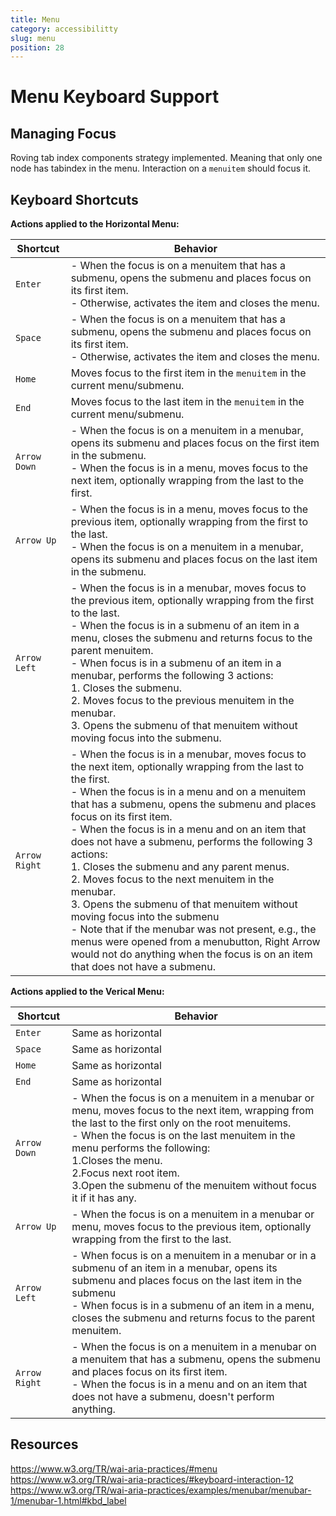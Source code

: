 ```yaml
---
title: Menu
category: accessibilitty
slug: menu
position: 28
---
```

# Menu Keyboard Support

## Managing Focus

Roving tab index components strategy implemented. Meaning that only one node has tabindex in the menu.
Interaction on a `menuitem` should focus it.

## Keyboard Shortcuts

**Actions applied to the Horizontal Menu:**

| Shortcut | Behavior |
|----------|----------|
| `Enter` | - When the focus is on a menuitem that has a submenu, opens the submenu and places focus on its first item. <br/>	- Otherwise, activates the item and closes the menu. |
| `Space` | - When the focus is on a menuitem that has a submenu, opens the submenu and places focus on its first item. <br/> - Otherwise, activates the item and closes the menu. |
| `Home` | Moves focus to the first item in the `menuitem` in the current menu/submenu. |
| `End` |Moves focus to the last item in the `menuitem` in the current menu/submenu.  |
| `Arrow Down` | - When the focus is on a menuitem in a menubar, opens its submenu and places focus on the first item in the submenu. <br/> - When the focus is in a menu, moves focus to the next item, optionally wrapping from the last to the first. |
| `Arrow Up` | - When the focus is in a menu, moves focus to the previous item, optionally wrapping from the first to the last. <br/> - When the focus is on a menuitem in a menubar, opens its submenu and places focus on the last item in the submenu. |
| `Arrow Left` | - When the focus is in a menubar, moves focus to the previous item, optionally wrapping from the first to the last. <br/> - When the focus is in a submenu of an item in a menu, closes the submenu and returns focus to the parent menuitem. <br/> - When focus is in a submenu of an item in a menubar, performs the following 3 actions: <br/> 1. Closes the submenu. <br/> 2. Moves focus to the previous menuitem in the menubar. <br/> 3. Opens the submenu of that menuitem without moving focus into the submenu.|
| `Arrow Right` | - When the focus is in a menubar, moves focus to the next item, optionally wrapping from the last to the first. <br/> - When the focus is in a menu and on a menuitem that has a submenu, opens the submenu and places focus on its first item. <br/> - When the focus is in a menu and on an item that does not have a submenu, performs the following 3 actions: <br/> 1. Closes the submenu and any parent menus. <br/> 2. Moves focus to the next menuitem in the menubar. <br/> 3. Opens the submenu of that menuitem without moving focus into the submenu <br/> - Note that if the menubar was not present, e.g., the menus were opened from a menubutton, Right Arrow would not do anything when the focus is on an item that does not have a submenu. |

**Actions applied to the Verical Menu:**

| Shortcut | Behavior |
|----------|----------|
| `Enter` | Same as horizontal |
| `Space` | Same as horizontal |
| `Home` | Same as horizontal |
| `End` | Same as horizontal|
| `Arrow Down` |- When the focus is on a menuitem in a menubar or menu, moves focus to the next item, wrapping from the last to the first only on the root menuitems. <br/> - When the focus is on the last menuitem in the menu performs the following: <br/> 1.Closes the menu. <br/> 2.Focus next root item. <br/> 3.Open the submenu of the menuitem without focus it if it has any.|
| `Arrow Up` | - When the focus is on a menuitem in a menubar or menu, moves focus to the previous item, optionally wrapping from the first to the last. |
| `Arrow Left` | - When focus is on a menuitem in a menubar or in a submenu of an item in a menubar, opens its submenu and places focus on the last item in the submenu <br/> - When focus is in a submenu of an item in a menu, closes the submenu and returns focus to the parent menuitem. |
| `Arrow Right` | - When the focus is on a menuitem in a menubar on a menuitem that has a submenu, opens the submenu and places focus on its first item. <br/> - When the focus is in a menu and on an item that does not have a submenu, doesn't perform anything.|


## Resources

https://www.w3.org/TR/wai-aria-practices/#menu
https://www.w3.org/TR/wai-aria-practices/#keyboard-interaction-12
https://www.w3.org/TR/wai-aria-practices/examples/menubar/menubar-1/menubar-1.html#kbd_label
